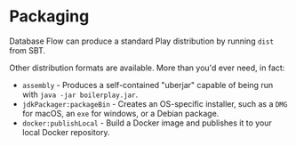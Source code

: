 # Packaging

Database Flow can produce a standard Play distribution by running `dist` from SBT.

Other distribution formats are available. More than you'd ever need, in fact:

* `assembly` - Produces a self-contained "uberjar" capable of being run with `java -jar boilerplay.jar`.
* `jdkPackager:packageBin` - Creates an OS-specific installer, such as a `DMG` for macOS, an `exe` for windows, or a Debian package.
* `docker:publishLocal` - Build a Docker image and publishes it to your local Docker repository.
